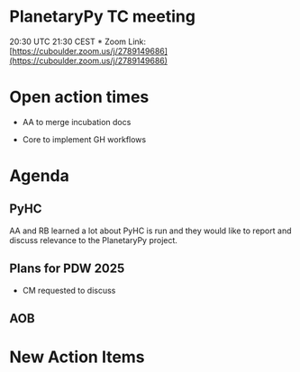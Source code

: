 # PlanetaryPy TC meeting

20:30 UTC 21:30 CEST * Zoom Link: [https://cuboulder.zoom.us/j/2789149686](https://cuboulder.zoom.us/j/2789149686)

# Open action times

- AA to merge incubation docs

- Core to implement GH workflows

# Agenda

## PyHC

AA and RB learned a lot about PyHC is run and they would like to report and discuss relevance to the PlanetaryPy project.

## Plans for PDW 2025

- CM requested to discuss

## AOB

# New Action Items

